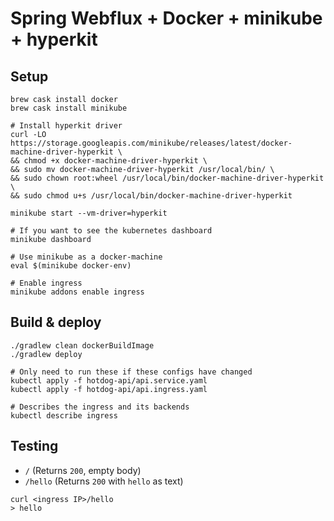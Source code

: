 # Spring Webflux + Docker + minikube + hyperkit

## Setup
```
brew cask install docker
brew cask install minikube

# Install hyperkit driver
curl -LO https://storage.googleapis.com/minikube/releases/latest/docker-machine-driver-hyperkit \
&& chmod +x docker-machine-driver-hyperkit \
&& sudo mv docker-machine-driver-hyperkit /usr/local/bin/ \
&& sudo chown root:wheel /usr/local/bin/docker-machine-driver-hyperkit \
&& sudo chmod u+s /usr/local/bin/docker-machine-driver-hyperkit

minikube start --vm-driver=hyperkit

# If you want to see the kubernetes dashboard
minikube dashboard

# Use minikube as a docker-machine
eval $(minikube docker-env)

# Enable ingress
minikube addons enable ingress
```

## Build & deploy

```
./gradlew clean dockerBuildImage
./gradlew deploy

# Only need to run these if these configs have changed
kubectl apply -f hotdog-api/api.service.yaml
kubectl apply -f hotdog-api/api.ingress.yaml

# Describes the ingress and its backends
kubectl describe ingress
```

## Testing

- `/` (Returns `200`, empty body)
- `/hello` (Returns `200` with `hello` as text)

```
curl <ingress IP>/hello
> hello
```